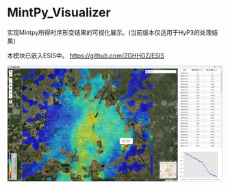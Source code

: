 # MintPy_Visualizer
实现Mintpy所得时序形变结果的可视化展示。(当前版本仅适用于HyP3的处理结果）

本模块已嵌入ESIS中。    https://github.com/ZGHHGZ/ESIS

![avatar](https://github.com/ZGHHGZ/MintPy_Visualizer/blob/main/图片1.jpg)

